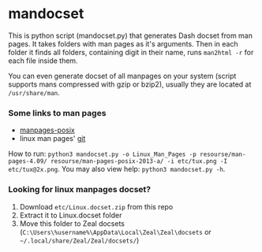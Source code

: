# mandocset

This is python script (mandocset.py) that generates Dash docset from man pages. It takes folders with man pages as it's arguments. Then in each folder it finds all folders, containing digit in their name, runs `man2html -r` for each file inside them.

You can even generate docset of all manpages on your system (script supports mans compressed with gzip or bzip2), usually they are located at `/usr/share/man`.

### Some links to man pages
* [manpages-posix](https://launchpad.net/ubuntu/+source/manpages-posix)
* linux man pages' [git](https://www.kernel.org/doc/man-pages/)

How to run: `python3 mandocset.py -o Linux_Man_Pages -p resourse/man-pages-4.09/ resourse/man-pages-posix-2013-a/ -i etc/tux.png -I etc/tux@2x.png`. You may also view help: `python3 mandocset.py -h`.

### Looking for linux manpages docset?
1. Download `etc/Linux.docset.zip` from this repo
2. Extract it to Linux.docset folder
3. Move this folder to Zeal docsets (`C:\Users\%username%\AppData\Local\Zeal\Zeal\docsets` or `~/.local/share/Zeal/Zeal/docsets/`)
